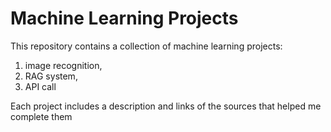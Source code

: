 # Machine Learning Projects
This repository contains a collection of machine learning projects:

1. image recognition,
2. RAG system,
3. API call

Each project includes a description and links of the sources that helped me complete them
